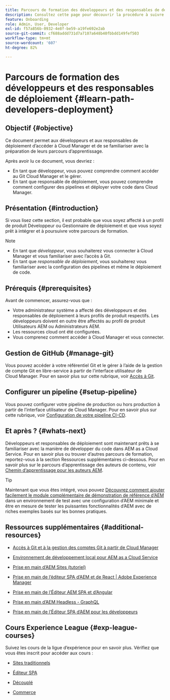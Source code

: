 ```yaml
---
title: Parcours de formation des développeurs et des responsables de déploiement
description: Consultez cette page pour découvrir la procédure à suivre après obtention de l’accès, si vous êtes un développeur ou un responsable de déploiement
feature: Onboarding
role: Admin, User, Developer
exl-id: f57a856b-0932-4e8f-be59-a19fe692e2ab
source-git-commit: cf688addd731d7a7107a648b40fbbdd149fef503
workflow-type: tm+mt
source-wordcount: '607'
ht-degree: 82%

---
```


# Parcours de formation des développeurs et des responsables de déploiement {#learn-path-developers-deployment}

## Objectif {#objective}

Ce document permet aux développeurs et aux responsables de déploiement d’accéder à Cloud Manager et de se familiariser avec la préparation de leurs parcours d’apprentissage.

Après avoir lu ce document, vous devriez :

* En tant que développeur, vous pouvez comprendre comment accéder au Git Cloud Manager et le gérer.
* En tant que responsable de déploiement, vous pouvez comprendre comment configurer des pipelines et déployer votre code dans Cloud Manager.

## Présentation {#introduction}

Si vous lisez cette section, il est probable que vous soyez affecté à un profil de produit Développeur ou Gestionnaire de déploiement et que vous soyez prêt à intégrer et à poursuivre votre parcours de formation.

>[!NOTE]
>* En tant que *développeur*, vous souhaiterez vous connecter à Cloud Manager et vous familiariser avec l’accès à Git.
>* En tant que *responsable de déploiement*, vous souhaiterez vous familiariser avec la configuration des pipelines et même le déploiement de code.


## Prérequis {#prerequisites}

Avant de commencer, assurez-vous que :

* Votre administrateur système a affecté des développeurs et des responsables de déploiement à leurs profils de produit respectifs. Les développeurs doivent en outre être affectés au profil de produit Utilisateurs AEM ou Administrateurs AEM.
* Les ressources cloud ont été configurées.
* Vous comprenez comment accéder à Cloud Manager et vous connecter.

## Gestion de GitHub {#manage-git}

Vous pouvez accéder à votre référentiel Git et le gérer à l’aide de la gestion de compte Git en libre-service à partir de l’interface utilisateur de Cloud Manager.
Pour en savoir plus sur cette rubrique, voir [Accès à Git](https://experienceleague.adobe.com/docs/experience-manager-cloud-service/implementing/managing-code/accessing-git.html?lang=fr).

## Configurer un pipeline {#setup-pipeline}

Vous pouvez configurer votre pipeline de production ou hors production à partir de l’interface utilisateur de Cloud Manager.
Pour en savoir plus sur cette rubrique, voir [Configuration de votre pipeline CI-CD](https://experienceleague.adobe.com/docs/experience-manager-cloud-service/implementing/using-cloud-manager/configure-pipeline.html?lang=fr).

## Et après ? {#whats-next}

Développeurs et responsables de déploiement sont maintenant prêts à se familiariser avec la manière de développer du code dans AEM as a Cloud Service. Pour en savoir plus ou trouver d’autres parcours de formation, reportez-vous à la section Ressources supplémentaires ci-dessous. Pour en savoir plus sur le parcours d’apprentissage des auteurs de contenu, voir [Chemin d’apprentissage pour les auteurs AEM](/help/journey-onboarding/sysadmin/learning-path-aem-users.md).

>[!TIP]
>
>Maintenant que vous êtes intégré, vous pouvez [Découvrez comment ajouter facilement le module complémentaire de démonstration de référence d’AEM](/help/journey-sites/demos-add-on/overview.md) dans un environnement de test avec une configuration d’AEM minimale et être en mesure de tester les puissantes fonctionnalités d’AEM avec de riches exemples basés sur les bonnes pratiques.

## Ressources supplémentaires {#additional-resources}

* [Accès à Git et à la gestion des comptes Git à partir de Cloud Manager](https://experienceleague.adobe.com/docs/experience-manager-cloud-service/implementing/managing-code/accessing-git.html?lang=en)

* [Environnement de développement local pour AEM as a Cloud Service](https://experienceleague.adobe.com/docs/experience-manager-learn/cloud-service/local-development-environment-set-up/overview.html?lang=fr)

* [Prise en main d’AEM Sites (tutoriel)](https://experienceleague.adobe.com/docs/experience-manager-learn/getting-started-wknd-tutorial-develop/overview.html?lang=fr)

* [Prise en main de l’éditeur SPA d’AEM et de React | Adobe Experience Manager](https://experienceleague.adobe.com/docs/experience-manager-learn/getting-started-with-aem-headless/spa-editor/react/overview.html?lang=fr)

* [Prise en main de l’Éditeur AEM SPA et d’Angular](https://experienceleague.adobe.com/docs/experience-manager-learn/getting-started-with-aem-headless/spa-editor/angular/overview.html?lang=fr)

* [Prise en main d’AEM Headless - GraphQL ](https://experienceleague.adobe.com/docs/experience-manager-learn/getting-started-with-aem-headless/graphql/overview.html?lang=fr)

* [Prise en main de l’Éditeur SPA d’AEM pour les développeurs](https://experienceleague.adobe.com/?Solution=Experience+Manager&amp;Solution=Experience+Manager+Sites&amp;Solution=Experience+Manager+Forms&amp;Solution=Experience+Manager+Screens#courses)

## Cours Experience League {#exp-league-courses}

Suivez les cours de la ligue d’expérience pour en savoir plus. Vérifiez que vous êtes inscrit pour accéder aux cours :

* [Sites traditionnels](https://experienceleague.adobe.com/?Solution=Experience+Manager&amp;Solution=Experience+Manager+Sites&amp;Solution=Experience+Manager+Forms&amp;Solution=Experience+Manager+Screens#courses)

* [Éditeur SPA](https://experienceleague.adobe.com/?Solution=Experience+Manager&amp;Solution=Experience+Manager+Sites&amp;Solution=Experience+Manager+Forms&amp;Solution=Experience+Manager+Screens#courses)

* [Découplé](https://experienceleague.adobe.com/?Solution=Experience+Manager&amp;Solution=Experience+Manager+Sites&amp;Solution=Experience+Manager+Forms&amp;Solution=Experience+Manager+Screens#courses)

* [Commerce](https://experienceleague.adobe.com/?Solution=Experience+Manager&amp;Solution=Experience+Manager+Sites&amp;Solution=Experience+Manager+Forms&amp;Solution=Experience+Manager+Screens#courses)
